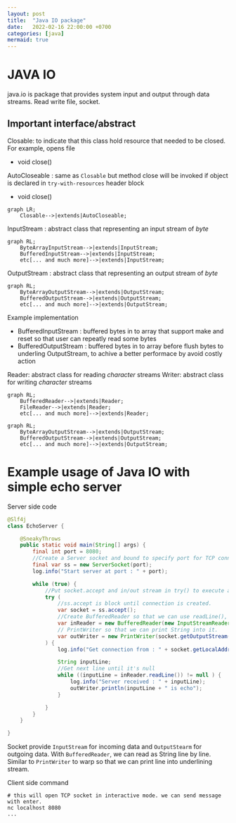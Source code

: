```yaml
---
layout: post
title:  "Java IO package"
date:   2022-02-16 22:00:00 +0700
categories: [java]
mermaid: true
---
```


# JAVA IO
java.io is package that provides system input and output through data streams. Read write file, socket.

## Important interface/abstract
Closable: to indicate that this class hold resource that needed to be closed. For example, opens file
- void close()

AutoCloseable : same as `Closable` but method close will be invoked if object is declared in `try-with-resources` header block
- void close()

```mermaid
graph LR;
    Closable-->|extends|AutoCloseable;
```

InputStream : abstract class that representing an input stream of *byte*

```mermaid
graph RL;
    ByteArrayInputStream-->|extends|InputStream;
    BufferedInputStream-->|extends|InputStream;
    etc[... and much more]-->|extends|InputStream;
```

OutputStream : abstract class that representing an output stream of *byte*

```mermaid
graph RL;
    ByteArrayOutputStream-->|extends|OutputStream;
    BufferedOutputStream-->|extends|OutputStream;
    etc[... and much more]-->|extends|OutputStream;
```

Example implementation
- BufferedInputStream : buffered bytes in to array that support make and reset so that user can repeatly read some bytes
- BufferedOutputStream : buffered bytes in to array before flush bytes to underling OutputStream, to achive a better performace by avoid costly action

Reader: abstract class for reading *character* streams
Writer: abstract class for writing *character* streams

```mermaid
graph RL;
    BufferedReader-->|extends|Reader;
    FileReader-->|extends|Reader;
    etc[... and much more]-->|extends|Reader;
```
```mermaid
graph RL;
    ByteArrayOutputStream-->|extends|OutputStream;
    BufferedOutputStream-->|extends|OutputStream;
    etc[... and much more]-->|extends|OutputStream;
```

# Example usage of Java IO with simple echo server

Server side code
```java
@Slf4j
class EchoServer {

    @SneakyThrows
    public static void main(String[] args) {
        final int port = 8080;
        //Create a Server socket and bound to specify port for TCP connection.
        final var ss = new ServerSocket(port);
        log.info("Start server at port : " + port);

        while (true) {
            //Put socket.accept and in/out stream in try() to execute autoClosable after all communication
            try (
                //ss.accept is block until connection is created.
                var socket = ss.accept();
                //Create BufferedReader so that we can use readLine(), It need 'Reader' in constructure which can created from 'InputStream' of socket
                var inReader = new BufferedReader(new InputStreamReader(socket.getInputStream()));
                // PrintWriter so that we can print String into it.
                var outWriter = new PrintWriter(socket.getOutputStream(), true)
            ) {
                log.info("Get connection from : " + socket.getLocalAddress() + ':' + socket.getPort());

                String inputLine;
                //Get next line until it's null
                while ((inputLine = inReader.readLine()) != null ) {
                    log.info("Server received : " + inputLine);
                    outWriter.println(inputLine + " is echo");
                }

            }
        }
    }

}
```

Socket provide `InputStream` for incoming data and `OutputStearm` for outgoing data. With `BufferedReader`, we can read as String line by line. Similar to `PrintWriter` to warp so that we can print line into underlining stream.

Client side command
```shell
# this will open TCP socket in interactive mode. we can send message with enter.
nc localhost 8080
...
```

